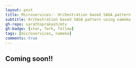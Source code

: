 ```yaml
---
layout: post
title: Microservices:- Orchestration based SAGA pattern
subtitle: Orchestration based SAGA pattern using nameko
gh-repo: sarathsprakash/mtv
gh-badge: [star, fork, follow]
tags: [microservices, nameko]
comments: true
---
```


## Coming soon!!